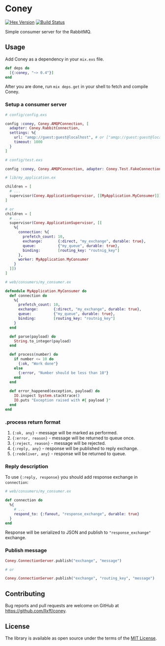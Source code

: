 # Coney

[![Hex Version](http://img.shields.io/hexpm/v/coney.svg)](https://hex.pm/packages/coney)
[![Build Status](https://travis-ci.org/llxff/coney.svg?branch=master)](https://travis-ci.org/llxff/coney)


Simple consumer server for the RabbitMQ.

## Usage

Add Coney as a dependency in your `mix.exs` file.

```elixir
def deps do
  [{:coney, "~> 0.4"}]
end
```

After you are done, run `mix deps.get` in your shell to fetch and compile Coney.

### Setup a consumer server

```elixir
# config/config.exs

config :coney, Coney.AMQPConnection, [
  adapter: Coney.RabbitConnection,
  settings: %{
    url: "amqp://guest:guest@localhost", # or ["amqp://guest:guest@localhost", "amqp://guest:guest@other_host"]
    timeout: 1000
  }
]

# config/test.exs

config :coney, Coney.AMQPConnection, adapter: Coney.Test.FakeConnection, settings: %{}

# lib/my_application.ex

children = [
  # ...
  supervisor(Coney.ApplicationSupervisor, [[MyApplication.MyConsumer]])
]

# or
children = [
  # ...
  supervisor(Coney.ApplicationSupervisor, [[
    %{
      connection: %{
        prefetch_count: 10,
        exchange:       {:direct, "my_exchange", durable: true},
        queue:          {"my_queue", durable: true},
        binding:        [routing_key: "routnig_key"]
      },
      worker: MyApplication.MyConsumer
    }
  ]])
]

# web/consumers/my_consumer.ex

defmodule MyApplication.MyConsumer do
  def connection do
    %{
      prefetch_count: 10,
      exchange:       {:direct, "my_exchange", durable: true},
      queue:          {"my_queue", durable: true},
      binding:        [routing_key: "routnig_key"]
    }
  end

  def parse(payload) do
    String.to_integer(payload)
  end

  def process(number) do
    if number <= 10 do
      {:ok, "Work done"}
    else
      {:error, "Number should be less than 10"}
    end
  end
  
  def error_happened(exception, payload) do
    IO.inspect System.stacktrace()
    IO.puts "Exception raised with #{ payload }"
  end
end
```


### .process return format

1. `{:ok, any}` - message will be marked as performed.
1. `{:error, reason}` - message will be returned to queue once.
1. `{:reject, reason}` - message will be rejected.
1. `{:reply, any}` - response will be published to reply exchange.
1. `{:redeliver, any}` - response will be returned to queue.

### Reply description

To use `{:reply, response}` you should add response exchange in `connection`:

```elixir
# web/consumers/my_consumer.ex

def connection do
  %{
    # ...
    respond_to: {:fanout, "response_exchange", durable: true}
  }
end
```

Response will be serialized to JSON and publish to `"response_exchange"` exchange.

### Publish message

```elixir
Coney.ConnectionServer.publish("exchange", "message")

# or

Coney.ConnectionServer.publish("exchange", "routing_key", "message")
```

## Contributing

Bug reports and pull requests are welcome on GitHub at https://github.com/llxff/coney.

## License

The library is available as open source under the terms of the [MIT License](http://opensource.org/licenses/MIT).
